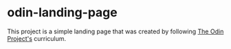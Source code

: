 # odin-landing-page
This project is a simple landing page that was created by following [The Odin Project's](https://www.theodinproject.com/) curriculum.

